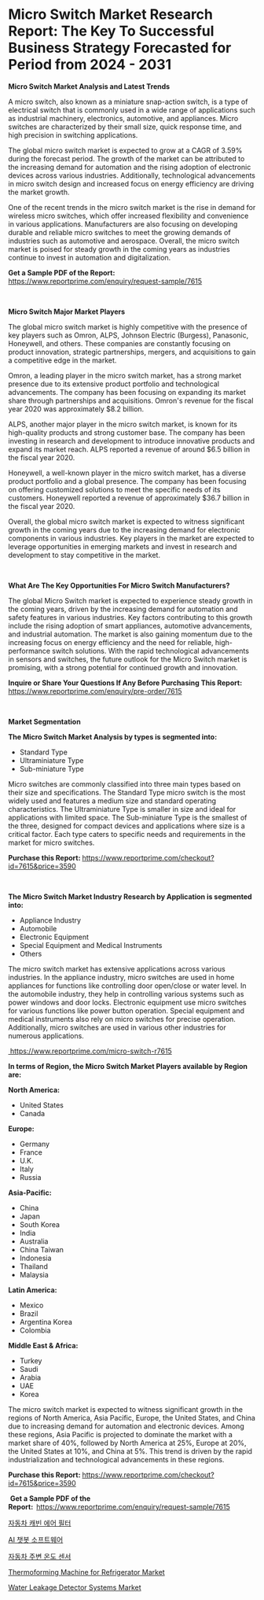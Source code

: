 <p><h1>Micro Switch Market Research Report: The Key To Successful Business Strategy Forecasted for Period from 2024 - 2031</h1></p><p><strong>Micro Switch Market Analysis and Latest Trends</strong></p>
<p><p>A micro switch, also known as a miniature snap-action switch, is a type of electrical switch that is commonly used in a wide range of applications such as industrial machinery, electronics, automotive, and appliances. Micro switches are characterized by their small size, quick response time, and high precision in switching applications.</p><p>The global micro switch market is expected to grow at a CAGR of 3.59% during the forecast period. The growth of the market can be attributed to the increasing demand for automation and the rising adoption of electronic devices across various industries. Additionally, technological advancements in micro switch design and increased focus on energy efficiency are driving the market growth.</p><p>One of the recent trends in the micro switch market is the rise in demand for wireless micro switches, which offer increased flexibility and convenience in various applications. Manufacturers are also focusing on developing durable and reliable micro switches to meet the growing demands of industries such as automotive and aerospace. Overall, the micro switch market is poised for steady growth in the coming years as industries continue to invest in automation and digitalization.</p></p>
<p><strong>Get a Sample PDF of the Report:&nbsp;</strong> <a href="https://www.reportprime.com/enquiry/request-sample/7615">https://www.reportprime.com/enquiry/request-sample/7615</a></p>
<p>&nbsp;</p>
<p><strong>Micro Switch Major Market Players</strong></p>
<p><p>The global micro switch market is highly competitive with the presence of key players such as Omron, ALPS, Johnson Electric (Burgess), Panasonic, Honeywell, and others. These companies are constantly focusing on product innovation, strategic partnerships, mergers, and acquisitions to gain a competitive edge in the market.</p><p>Omron, a leading player in the micro switch market, has a strong market presence due to its extensive product portfolio and technological advancements. The company has been focusing on expanding its market share through partnerships and acquisitions. Omron's revenue for the fiscal year 2020 was approximately $8.2 billion.</p><p>ALPS, another major player in the micro switch market, is known for its high-quality products and strong customer base. The company has been investing in research and development to introduce innovative products and expand its market reach. ALPS reported a revenue of around $6.5 billion in the fiscal year 2020.</p><p>Honeywell, a well-known player in the micro switch market, has a diverse product portfolio and a global presence. The company has been focusing on offering customized solutions to meet the specific needs of its customers. Honeywell reported a revenue of approximately $36.7 billion in the fiscal year 2020.</p><p>Overall, the global micro switch market is expected to witness significant growth in the coming years due to the increasing demand for electronic components in various industries. Key players in the market are expected to leverage opportunities in emerging markets and invest in research and development to stay competitive in the market.</p></p>
<p>&nbsp;</p>
<p><strong>What Are The Key Opportunities For Micro Switch Manufacturers?</strong></p>
<p><p>The global Micro Switch market is expected to experience steady growth in the coming years, driven by the increasing demand for automation and safety features in various industries. Key factors contributing to this growth include the rising adoption of smart appliances, automotive advancements, and industrial automation. The market is also gaining momentum due to the increasing focus on energy efficiency and the need for reliable, high-performance switch solutions. With the rapid technological advancements in sensors and switches, the future outlook for the Micro Switch market is promising, with a strong potential for continued growth and innovation.</p></p>
<p><strong>Inquire or Share Your Questions If Any Before Purchasing This Report:</strong> <a href="https://www.reportprime.com/enquiry/pre-order/7615">https://www.reportprime.com/enquiry/pre-order/7615</a></p>
<p>&nbsp;</p>
<p><strong>Market Segmentation</strong></p>
<p><strong>The Micro Switch Market Analysis by types is segmented into:</strong></p>
<p><ul><li>Standard Type</li><li>Ultraminiature Type</li><li>Sub-miniature Type</li></ul></p>
<p><p>Micro switches are commonly classified into three main types based on their size and specifications. The Standard Type micro switch is the most widely used and features a medium size and standard operating characteristics. The Ultraminiature Type is smaller in size and ideal for applications with limited space. The Sub-miniature Type is the smallest of the three, designed for compact devices and applications where size is a critical factor. Each type caters to specific needs and requirements in the market for micro switches.</p></p>
<p><strong>Purchase this Report:&nbsp;</strong><a href="https://www.reportprime.com/checkout?id=7615&price=3590">https://www.reportprime.com/checkout?id=7615&price=3590</a></p>
<p>&nbsp;</p>
<p><strong>The Micro Switch Market Industry Research by Application is segmented into:</strong></p>
<p><ul><li>Appliance Industry</li><li>Automobile</li><li>Electronic Equipment</li><li>Special Equipment and Medical Instruments</li><li>Others</li></ul></p>
<p><p>The micro switch market has extensive applications across various industries. In the appliance industry, micro switches are used in home appliances for functions like controlling door open/close or water level. In the automobile industry, they help in controlling various systems such as power windows and door locks. Electronic equipment use micro switches for various functions like power button operation. Special equipment and medical instruments also rely on micro switches for precise operation. Additionally, micro switches are used in various other industries for numerous applications.</p></p>
<p><a href="https://www.reportprime.com/micro-switch-r7615">&nbsp;https://www.reportprime.com/micro-switch-r7615</a></p>
<p><strong>In terms of Region, the Micro Switch Market Players available by Region are:</strong></p>
<p>
    <p> <strong> North America: </strong>
        <ul>
            <li>United States</li>
            <li>Canada</li>
        </ul>
        </p> 
    <p> <strong> Europe: </strong>
        <ul>
            <li>Germany</li>
            <li>France</li>
            <li>U.K.</li>
            <li>Italy</li>
            <li>Russia</li>
        </ul>
        </p> 
    <p> <strong> Asia-Pacific: </strong>
        <ul>
            <li>China</li>
            <li>Japan</li>
            <li>South Korea</li>
            <li>India</li>
            <li>Australia</li>
            <li>China Taiwan</li>
            <li>Indonesia</li>
            <li>Thailand</li>
            <li>Malaysia</li>
        </ul>
        </p> 
    <p> <strong> Latin America: </strong>
        <ul>
            <li>Mexico</li>
            <li>Brazil</li>
            <li>Argentina Korea</li>
            <li>Colombia</li>
        </ul>
        </p> 
    <p> <strong> Middle East & Africa: </strong>
        <ul>
            <li>Turkey</li>
            <li>Saudi</li>
            <li>Arabia</li>
            <li>UAE</li>
            <li>Korea</li>
        </ul>
    </p>
    </p>
<p><p>The micro switch market is expected to witness significant growth in the regions of North America, Asia Pacific, Europe, the United States, and China due to increasing demand for automation and electronic devices. Among these regions, Asia Pacific is projected to dominate the market with a market share of 40%, followed by North America at 25%, Europe at 20%, the United States at 10%, and China at 5%. This trend is driven by the rapid industrialization and technological advancements in these regions.</p></p>
<p><strong>Purchase this Report: </strong><a href="https://www.reportprime.com/checkout?id=7615&price=3590">https://www.reportprime.com/checkout?id=7615&price=3590</a></p>
<p>&nbsp;<strong>Get a Sample PDF of the Report:&nbsp;&nbsp;</strong><a href="https://www.reportprime.com/enquiry/request-sample/7615">https://www.reportprime.com/enquiry/request-sample/7615</a></p>
<p><strong></strong></p>
<p><p><a href="https://github.com/RonSpencer61/Market-Research-Report-List-1/blob/main/558287272326.md">자동차 캐빈 에어 필터</a></p><p><a href="https://medium.com/@honeypie6456/ai-%EC%B1%97%EB%B4%87-%EC%86%8C%ED%94%84%ED%8A%B8%EC%9B%A8%EC%96%B4-%EC%8B%9C%EC%9E%A5-%EC%9D%B4%ED%95%B4-%EC%8B%9C%EC%9E%A5-%EB%8F%99%ED%96%A5-%EC%84%B1%EC%9E%A5-2024%EB%85%84%EB%B6%80%ED%84%B0-2031%EB%85%84%EA%B9%8C%EC%A7%80-%EC%98%88%EC%83%81%EB%90%9C-%EC%98%88%EC%B8%A1-ef62dda6b68f">AI 챗봇 소프트웨어</a></p><p><a href="https://github.com/CarmellaLang1/Market-Research-Report-List-1/blob/main/874483472327.md">자동차 주변 온도 센서</a></p><p><a href="https://github.com/EbonyHane1955/Market-Research-Report-List-1/blob/main/thermoforming-machine-for-refrigerator-market.md">Thermoforming Machine for Refrigerator Market</a></p><p><a href="https://github.com/NaomieConner2023/Market-Research-Report-List-1/blob/main/water-leakage-detector-systems-market.md">Water Leakage Detector Systems Market</a></p></p>